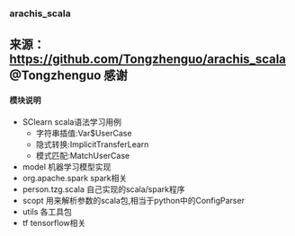 ### arachis_scala
来源：https://github.com/Tongzhenguo/arachis_scala @Tongzhenguo 感谢
---------
#### 模块说明
- SClearn scala语法学习用例
    - 字符串插值:Var$UserCase
    - 隐式转换:ImplicitTransferLearn
    - 模式匹配:MatchUserCase
- model 机器学习模型实现
- org.apache.spark  spark相关
- person.tzg.scala 自己实现的scala/spark程序
- scopt 用来解析参数的scala包,相当于python中的ConfigParser
- utils 各工具包
- tf tensorflow相关
